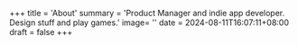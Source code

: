 +++
title = 'About'
summary = 'Product Manager and indie app developer. Design stuff and play games.'
image= ''
date = 2024-08-11T16:07:11+08:00
draft = false
+++
